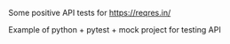 Some positive API tests for https://reqres.in/

Example of python + pytest + mock project for testing API

